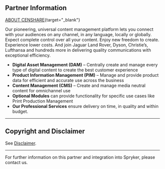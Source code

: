 ## Partner Information
[ABOUT CENSHARE](https://www.censhare.com/){target="_blank"}

Our pioneering, universal content management platform lets you connect with your audiences
on any channel, in any language, locally or globally. Expect complete control over all your
content. Enjoy new freedom to create. Experience lower costs. And join Jaguar Land Rover,
Dyson, Christie’s, Lufthansa and hundreds more in delivering quality communications with
exceptional efficiency.

* **Digital Asset Management (DAM)** – Centrally create and manage every type of digital content to create the best customer experience
* **Product Information Management (PIM)** – Manage and provide product data for efficient and accurate use across the business
* **Content Management (CMS)** – Create and manage media neutral content for omnichannel use
* **Optional Modules** can provide functionality for specific use cases like Print Production Management
* **Our Professional Services** ensure delivery on time, in quality and within budget.

---

## Copyright and Disclaimer

See [Disclaimer](https://github.com/spryker/spryker-documentation).

---
For further information on this partner and integration into Spryker, please contact us.

<div class="hubspot-forms hubspot-forms--docs">
<div class="hubspot-form" id="hubspot-partners-1">
            <div class="script-embed" data-code="
                                            hbspt.forms.create({
				                                portalId: '2770802',
				                                formId: '163e11fb-e833-4638-86ae-a2ca4b929a41',
              	                                onFormReady: function() {
              		                                const hbsptInit = new CustomEvent('hbsptInit', {bubbles: true});
              		                                document.querySelector('#hubspot-partners-1').dispatchEvent(hbsptInit);
              	                                }
				                            });
            "></div>
</div>
</div>
